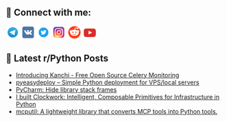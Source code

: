 ## 🔎 Connect with me:
[<img src="https://github.com/bullbesh/bullbesh/blob/main/images/Telegram.png" width="32" height="32" />](https://t.me/bullbesh)
[<img src="https://github.com/bullbesh/bullbesh/blob/main/images/VK.png" width="32" height="32" />](https://vk.com/bullbesh)
[<img src="https://github.com/bullbesh/bullbesh/blob/main/images/Twitter.png" width="32" height="32" />](https://twitter.com/bullbesh1)
[<img src="https://github.com/bullbesh/bullbesh/blob/main/images/Instagram.png" width="32" height="32" />](https://www.instagram.com/bullbesh)
[<img src="https://github.com/bullbesh/bullbesh/blob/main/images/Reddit.png" width="32" height="32" />](https://www.reddit.com/user/bullbesh)
[<img src="https://github.com/bullbesh/bullbesh/blob/main/images/YouTube.png" width="32" height="32" />](https://www.youtube.com/channel/UCtfjRs6uzgq5mfm8S06WTcg)

## 📕 Latest r/Python Posts
<!-- BLOG-POST-LIST:START -->
- [Introducing Kanchi - Free Open Source Celery Monitoring](https://www.reddit.com/r/Python/comments/1oidpl8/introducing_kanchi_free_open_source_celery/)
- [pyeasydeploy – Simple Python deployment for VPS/local servers](https://www.reddit.com/r/Python/comments/1oici7a/pyeasydeploy_simple_python_deployment_for/)
- [PyCharm: Hide library stack frames](https://www.reddit.com/r/Python/comments/1oicb3y/pycharm_hide_library_stack_frames/)
- [I built Clockwork: Intelligent, Composable Primitives for Infrastructure in Python](https://www.reddit.com/r/Python/comments/1oi8qug/i_built_clockwork_intelligent_composable/)
- [mcputil: A lightweight library that converts MCP tools into Python tools.](https://www.reddit.com/r/Python/comments/1oi8ptl/mcputil_a_lightweight_library_that_converts_mcp/)
<!-- BLOG-POST-LIST:END -->

